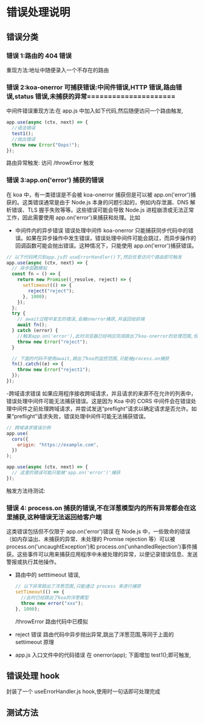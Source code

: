# 错误处理说明

## 错误分类

### 错误 1:路由的 404 错误

重现方法:地址中随便录入一个不存在的路由

### 错误 2:koa-onerror 可捕获错误:中间件错误,HTTP 错误,路由错误,status 错误,未捕获的异常=====================

中间件错误重现方法:在 app.js 中加入如下代码,然后随便访问一个路由触发,

```js
app.use(async (ctx, next) => {
  //语法错误
  test1();
  //抛出错误
  throw new Error("Oops!");
});
```

路由异常触发:
访问 /throwError 触发

### 错误 3:app.on('error') 捕获的错误

在 koa 中，有一类错误是不会被 koa-onerror 捕获但是可以被 app.on('error')捕获的。这类错误通常是由于 Node.js 本身的问题引起的，例如内存泄漏、DNS 解析错误、TLS 握手失败等等。这些错误可能会导致 Node.js 进程崩溃或无法正常工作，因此需要使用 app.on('error')来捕获和处理。比如

- 中间件内的异步错误
  错误处理中间件 koa-onerror 只能捕获同步代码中的错误。如果在异步操作中发生错误，错误处理中间件可能会跳过，而异步操作的回调函数可能会抛出错误。这种情况下，只能使用 app.on('error')捕获错误。

```js
// 以下代码拷贝到app.js的 useErrorHandler()下,然后任意访问个路由即可触发
app.use(async (ctx, next) => {
  // 异步函数模拟
  const fn = () => {
    return new Promise((_resolve, reject) => {
      setTimeout(() => {
        reject("reject");
      }, 1000);
    });
  };
  try {
    // await过程中发生的错误,会被onerror捕获,并返回给前端
    await fn();
  } catch (error) {
    //触发app.on('error'),此时浏览器已经响应完成跳出了koa-onerror的处理范围,但是还在洋葱模型内,所以被app.on('error')捕获
    throw new Error("reject");
  }

  // 下面的代码不使用await,跳出了koa的监控范围,只能被process.on捕获
  fn().catch((e) => {
    throw new Error("reject1");
  });
});
```

-跨域请求错误
如果应用程序接收跨域请求，并且请求的来源不在允许的列表中，错误处理中间件可能无法捕获错误。这是因为 Koa 中的 CORS 中间件会在错误处理中间件之前处理跨域请求，并尝试发送“preflight”请求以确定请求是否允许。如果“preflight”请求失败，错误处理中间件可能无法捕获错误。

```js
// 跨域请求错误示例
app.use(
  cors({
    origin: "https://example.com",
  })
);

app.use(async (ctx, next) => {
  // 这里的错误可能只能被'app.on('error')'捕获
});
```

触发方法待测试:

### 错误 4: process.on 捕获的错误,不在洋葱模型内的所有异常都会在这里捕获,这种错误无法返回给客户端

这类错误包括但不仅限于 app.on('error')错误
在 Node.js 中，一些致命的错误（如内存溢出、未捕获的异常、未处理的 Promise rejection 等）可以被 process.on('uncaughtException')和 process.on('unhandledRejection')事件捕获。这些事件可以用来捕获应用程序中未被处理的异常，以便记录错误信息、发送警报或执行其他操作。

- 路由中的 setttimeout 错误,

  ```js
  // 以下异常跳出了洋葱范围,只能通过 process 来进行捕获
  setTimeout(() => {
    //此时已经跳出了koa的洋葱模型
    throw new error("xxx");
  }, 1000);
  ```

  /throwError 路由代码中已模拟

- reject 错误
  路由代码中异步抛出异常,跳出了洋葱范围,等同于上面的 settimeout 原理

- app.js 入口文件中的代码错误
  在 onerror(app); 下面增加 test1();即可触发,

## 错误处理 hook

封装了一个 useErrorHandler.js hook,使用时一句话即可处理完成

## 测试方法
